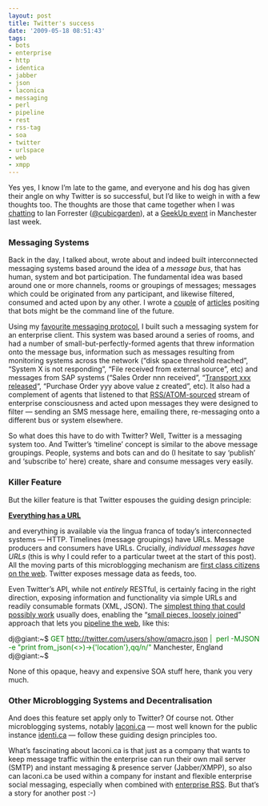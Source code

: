 ```yaml
---
layout: post
title: Twitter's success
date: '2009-05-18 08:51:43'
tags:
- bots
- enterprise
- http
- identica
- jabber
- json
- laconica
- messaging
- perl
- pipeline
- rest
- rss-tag
- soa
- twitter
- urlspace
- web
- xmpp
---
```



Yes yes, I know I’m late to the game, and everyone and his dog has given their angle on why Twitter is so successful, but I’d like to weigh in with a few thoughts too. The thoughts are those that came together when I was [chatting](http://twitter.com/qmacro/status/1782050968) to Ian Forrester ([@cubicgarden](http://twitter.com/cubicgarden)), at a [GeekUp event](http://geekup.org/events/130) in Manchester last week.

### Messaging Systems

Back in the day, I talked about, wrote about and indeed built interconnected messaging systems based around the idea of a *message bus*, that has human, system and bot participation. The fundamental idea was based around one or more channels, rooms or groupings of messages; messages which could be originated from any participant, and likewise filtered, consumed and acted upon by any other. I wrote a [couple](http://www.openp2p.com/pub/a/p2p/2002/01/11/jabber_bots.html) of [articles](http://www.openp2p.com/pub/a/p2p/2002/02/08/chatbot_two.html) positing that bots might be the command line of the future.

Using my [favourite messaging protocol](http://www.xmpp.org), I built such a messaging system for an enterprise client. This system was based around a series of rooms, and had a number of small-but-perfectly-formed agents that threw information onto the message bus, information such as messages resulting from monitoring systems across the network (“disk space threshold reached”, “System X is not responding”, “File received from external source”, etc) and messages from SAP systems (“Sales Order nnn received”, “[Transport xxx released](https://www.sdn.sap.com/irj/scn/go/portal/prtroot/docs/library/uuid/7ce5c590-0201-0010-388e-cc28510abb89)“, “Purchase Order yyy above value z created”, etc). It also had a complement of agents that listened to that [RSS/ATOM-sourced](http://www.oreillynet.com/xml/blog/2003/01/rss_the_web_service_we_already.html) stream of enterprise consciousness and acted upon messages they were designed to filter — sending an SMS message here, emailing there, re-messaging onto a different bus or system elsewhere.

So what does this have to do with Twitter? Well, Twitter is a messaging system too. And Twitter’s ‘timeline’ concept is similar to the above message groupings. People, systems and bots can and do (I hesitate to say ‘publish’ and ‘subscribe to’ here) create, share and consume messages very easily.

### Killer Feature

But the killer feature is that Twitter espouses the guiding design principle:

[**Everything has a URL**](http://www.google.co.uk/search?q="everything+has+a+url")

and everything is available via the lingua franca of today’s interconnected systems — HTTP. Timelines (message groupings) have URLs. Message producers and consumers have URLs. Crucially, *individual messages have URLs* (this is why I could refer to a particular tweet at the start of this post). All the moving parts of this microblogging mechanism are [first class citizens on the web](/2002/09/02/rest-google-and-idempotency/). Twitter exposes message data as feeds, too.

Even Twitter’s API, while not *entirely* RESTful, is certainly facing in the right direction, exposing information and functionality via simple URLs and readily consumable formats (XML, JSON). The [simplest thing that could possibly work](http://c2.com/xp/DoTheSimplestThingThatCouldPossiblyWork.html) usually does, enabling the “[small pieces, loosely joined](http://www.smallpieces.com/)” approach that lets you [pipeline the web](http://radio.weblogs.com/0100887/2002/03/27.html), like this:

dj@giant:~$ <span style="color: #008000;">GET http://twitter.com/users/show/qmacro.json |  perl -MJSON -e "print from_json(<>)->{'location'},qq/n/"</span> Manchester, England dj@giant:~$

None of this opaque, heavy and expensive SOA stuff here, thank you very much.

### Other Microblogging Systems and Decentralisation

And does this feature set apply only to Twitter? Of course not. Other microblogging systems, notably [laconi.ca](http://laconi.ca/trac/) — most well known for the public instance [identi.ca](http://identi.ca/) — follow these guiding design principles too.

What’s fascinating about laconi.ca is that just as a company that wants to keep message traffic within the enterprise can run their own mail server (SMTP) and instant messaging & presence server (Jabber/XMPP), so also can laconi.ca be used within a company for instant and flexible enterprise social messaging, especially when combined with [enterprise RSS](http://www.oreillynet.com//cs/user/view/cs_msg/12476). But that’s a story for another post :-)


